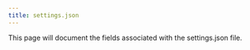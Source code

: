 ```yaml
---
title: settings.json
---
```


This page will document the fields associated with the settings.json file. 
